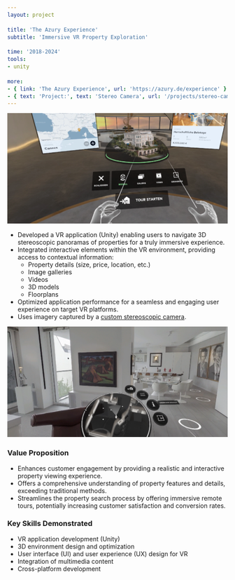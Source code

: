 ```yaml
---
layout: project

title: 'The Azury Experience'
subtitle: 'Immersive VR Property Exploration'

time: '2018-2024'
tools:
- unity

more:
- { link: 'The Azury Experience', url: 'https://azury.de/experience' }
- { text: 'Project:', text: 'Stereo Camera', url: '/projects/stereo-camera'}
---
```


![Azury Experience VR application screenshot](/assets/img/projects/azury-experience/experience1.png)

- Developed a VR application (Unity) enabling users to navigate 3D stereoscopic panoramas of properties for a truly immersive experience.
- Integrated interactive elements within the VR environment, providing access to contextual information: 
  - Property details (size, price, location, etc.)
  - Image galleries
  - Videos
  - 3D models
  - Floorplans
- Optimized application performance for a seamless and engaging user experience on target VR platforms.
- Uses imagery captured by a [custom stereoscopic camera](/projects/stereo-camera).

![Azury Experience VR application screenshot](/assets/img/projects/azury-experience/experience2.png)

### Value Proposition
- Enhances customer engagement by providing a realistic and interactive property viewing experience.
- Offers a comprehensive understanding of property features and details, exceeding traditional methods.
- Streamlines the property search process by offering immersive remote tours, potentially increasing customer satisfaction and conversion rates.

### Key Skills Demonstrated
- VR application development (Unity)
- 3D environment design and optimization
- User interface (UI) and user experience (UX) design for VR
- Integration of multimedia content
- Cross-platform development